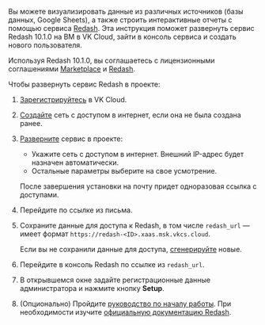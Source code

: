Вы можете визуализировать данные из различных источников (базы данных, Google Sheets), а также строить интерактивные отчеты с помощью сервиса [Redash](https://msk.cloud.vk.com/app/services/marketplace/v2/apps/service/7ee4cc28-6b2b-4595-b119-89c718af9e8b/latest/info/). Эта инструкция поможет развернуть сервис Redash 10.1.0 на ВМ в VK Cloud, зайти в консоль сервиса и создать нового пользователя.

Используя Redash 10.1.0, вы соглашаетесь с лицензионными соглашениями [Marketplace](/ru/additionals/start/legal/marketplace) и [Redash](https://redash.io/terms).

Чтобы развернуть сервис Redash в проекте:

1. [Зарегистрируйтесь](/ru/additionals/start/account-registration) в VK Cloud.
1. [Создайте](/ru/networks/vnet/operations/manage-net#sozdanie_seti) сеть с доступом в интернет, если она не была создана ранее.
1. [Разверните](../../instructions/pr-instance-add/) сервис в проекте:

   - Укажите сеть с доступом в интернет. Внешний IP-адрес будет назначен автоматически.
   - Остальные параметры выберите на свое усмотрение.

   После завершения установки на почту придет одноразовая ссылка с доступами.

1. Перейдите по ссылке из письма.
1. Сохраните данные для доступа к Redash, в том числе `redash_url` — имеет формат `https://redash-<ID>.xaas.msk.vkcs.cloud`.

   <info>

   Если вы не сохранили данные для доступа, [сгенерируйте](../../instructions/pr-instance-manage#obnovlenie_dostupa_k_instansu_servisa) новые.

   </info>

1. Перейдите в консоль Redash по ссылке из `redash_url`.
1. В открывшемся окне задайте регистрационные данные администратора и нажмите кнопку **Setup**.
1. (Опционально) Пройдите [руководство по началу работы](https://redash.io/help/user-guide/getting-started). При необходимости изучите [официальную документацию Redash](https://redash.io/help/).
